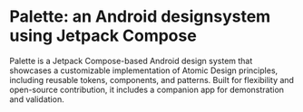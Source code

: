 # Palette: an Android designsystem using Jetpack Compose
Palette is a Jetpack Compose-based Android design system that showcases a customizable implementation of Atomic Design principles, including reusable tokens, components, and patterns. Built for flexibility and open-source contribution, it includes a companion app for demonstration and validation.
